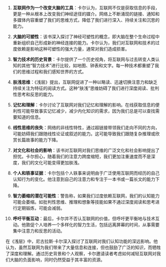 1. **互联网作为一个改变大脑的工具**：卡尔认为，互联网不仅是获取信息的手段，更是一种从根本上改变我们神经途径的媒介。网络上不断涌现的链接、通知和多媒体内容重塑了我们的思维方式，降低了我们进行深入、持续关注和沉思的能力。

2. **大脑的可塑性**：该书深入探讨了神经可塑性的概念，即大脑在整个生命过程中重新组织自己形成新的神经连接的能力。卡尔认为，我们对互联网和技术的过度依赖是影响这种可塑性的强大力量，通常对我们造成损害。

3. **智力技术的历史背景**：卡尔提供了一个历史视角，将互联网与过去转变人类认知的其他“智力技术”进行比较，如地图、钟表和文字。每一种技术都重塑了我们的思维过程和我们感知世界的方式。

4. **肤浅思维**：《浅层》提出，互联网促进了一种以略读、迅速切换注意力和缺乏持续关注为特征的阅读方式。这种“肤浅”思维妨碍了我们进行深度阅读、批判性思考和反思的能力。

5. **记忆和理解**：卡尔讨论了互联网对我们记忆和理解的影响。在线获取信息的便利性可能导致事实记忆减少，减少内化知识的需求，因为我们总是可以查找需要知道的信息。

6. **线性思维的丧失**：网络的非线性特性，通过超链接带领我们走向不同的方向，可能妨碍我们跟随线性论证或叙述的能力。这可能导致我们跟随复杂推理或欣赏长篇故事的能力下降。

7. **对文化和社会的影响**：该书对互联网对我们思维的广泛文化和社会影响提出了担忧。卡尔担心，随着我们的注意力跨度缩短，我们更加注重速度而不是深度，我们的文化可能变得更加肤浅。

8. **个人和轶事证据**：卡尔包括个人轶事来说明由于广泛使用互联网而经历的自己认知行为的变化。他注意到自己的注意力和专注于一本书或一篇长文的能力下降。

9. **智力萎缩的潜在可能性**：警告称，如果我们过度依赖互联网，我们的认知能力可能会萎缩。如批判性思维、推理和想象等技能如果不通过深度阅读和思考进行定期锻炼，可能会减弱。

10. **呼吁平衡互动**：最后，卡尔并不否认互联网的价值，但呼吁更平衡地与技术互动。他敦促个人培养一个多样化的智力生活，包括远离屏幕的时间，从事需要集中注意力和反思的活动。

在《浅层》中，尼古拉斯·卡尔深入探讨了互联网对我们认知功能的深远影响。他认为，虽然互联网为我们带来了大量信息和连接，但也鼓励了广泛的知识，而牺牲了深度和理解。通过历史背景和个人观察，卡尔邀请读者考虑如何减轻互联网对我们大脑的负面影响，同时仍然受益于其丰富的资源。